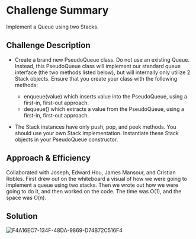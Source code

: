 # Challenge Summary
<!-- Short summary or background information -->
Implement a Queue using two Stacks.

## Challenge Description
<!-- Description of the challenge -->
* Create a brand new PseudoQueue class. Do not use an existing Queue. Instead, this PseudoQueue class will implement our standard queue interface (the two methods listed below), but will internally only utilize 2 Stack objects. Ensure that you create your class with the following methods:

  - enqueue(value) which inserts value into the PseudoQueue, using a first-in, first-out approach.
  - dequeue() which extracts a value from the PseudoQueue, using a first-in, first-out approach.
* The Stack instances have only push, pop, and peek methods. You should use your own Stack implementation. Instantiate these Stack objects in your PseudoQueue constructor.

## Approach & Efficiency
<!-- What approach did you take? Why? What is the Big O space/time for this approach? -->
Collaborated with Joseph, Edward Hou, James Mansour, and Cristian Robles. First drew out on the whiteboard a visual of how we were going to implement a queue using two stacks. Then we wrote out how we were going to do it, and then worked on the code. The time was O(1), and the space was O(n).

## Solution
<!-- Embedded whiteboard image -->
![F4A16EC7-134F-48DA-9869-D74B72C516F4](https://user-images.githubusercontent.com/65562053/113739538-bfbc4b00-96b4-11eb-9932-e12ca5d9f4df.jpeg)
